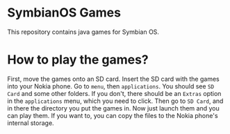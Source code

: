 # SymbianOS Games
This repository contains java games for Symbian OS.
# How to play the games?
First, move the games onto an SD card. Insert the SD card with the games into your Nokia phone. Go to `menu`, then `applications`. You should see `SD Card` and some other folders. If you don't, there should be an `Extras` option in the `applications` menu, which you need to click. Then go to `SD Card`, and in there the directory you put the games in. Now just launch them and you can play them. If you want to, you can copy the files to the Nokia phone's internal storage.
